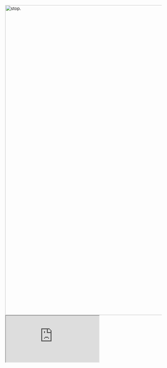 <img height="1000vh" width="1000vh" alt="stop." src="http://via.placeholder.com/1" style="left: 1000;">
<iframe src="https://google.ca">
